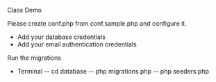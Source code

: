 Class Demo

Please create conf.php from conf.sample.php and configure it.
- Add your database credentials
- Add your email authentication credentials

Run the migrations
- Terminal
    -- cd database
    -- php migrations.php
    -- php seeders.php